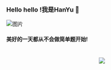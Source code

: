### Hello hello !我是HanYu 👋

![图片](https://github.com/hanyu0000/hanyu0000/assets/149314153/8a75f630-22b1-4959-9802-dae138a8ef08)

#### 美好的一天都从不会做简单题开始! 

<h1 align="center"> <a href="https://github.com/hanyu0000"> <img src="https://readme-typing-svg.herokuapp.com/?lines=printf(%22Hello%2C%20World!%22);小李同学祝您今天愉快!&center=true&size=27"> </a> </h1>
